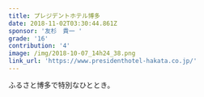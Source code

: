 ```yaml
---
title: プレジデントホテル博多
date: 2018-11-02T03:30:44.861Z
sponsor: '友杉　貴一 '
grade: '16'
contribution: '4'
image: /img/2018-10-07_14h24_38.png
link_url: 'https://www.presidenthotel-hakata.co.jp/'
---
```

ふるさと博多で特別なひととき。
